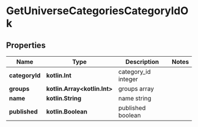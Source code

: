 
# GetUniverseCategoriesCategoryIdOk

## Properties
Name | Type | Description | Notes
------------ | ------------- | ------------- | -------------
**categoryId** | **kotlin.Int** | category_id integer | 
**groups** | **kotlin.Array&lt;kotlin.Int&gt;** | groups array | 
**name** | **kotlin.String** | name string | 
**published** | **kotlin.Boolean** | published boolean | 



